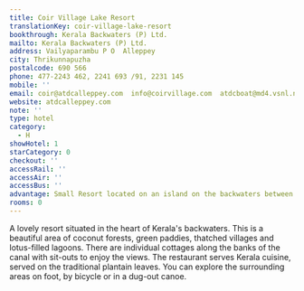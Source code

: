 ```yaml
---
title: Coir Village Lake Resort
translationKey: coir-village-lake-resort
bookthrough: Kerala Backwaters (P) Ltd.
mailto: Kerala Backwaters (P) Ltd.
address: Vailyaparambu P O  Alleppey
city: Thrikunnapuzha
postalcode: 690 566
phone: 477-2243 462, 2241 693 /91, 2231 145
mobile: ''
email: coir@atdcalleppey.com  info@coirvillage.com  atdcboat@md4.vsnl.net.in
website: atdcalleppey.com
note: ''
type: hotel
category:
  - H
showHotel: 1
starCategory: 0
checkout: ''
accessRail: ''
accessAir: ''
accessBus: ''
advantage: Small Resort located on an island on the backwaters between Alleppey & Kollam
rooms: 0
---
```

A lovely resort situated in the heart of Kerala's backwaters. This is a beautiful area of coconut forests, green paddies, thatched villages and lotus-filled lagoons.     There are individual cottages along the banks of the canal with sit-outs to enjoy the views. The restaurant serves Kerala cuisine, served on the traditional plantain leaves.     You can explore the surrounding areas on foot, by bicycle or in a dug-out canoe.